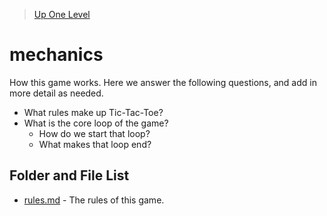 > [Up One Level](../README.md)

# mechanics

How this game works. Here we answer the following questions, and add in more detail as needed.

- What rules make up Tic-Tac-Toe?
- What is the core loop of the game?
  - How do we start that loop?
  - What makes that loop end?

## Folder and File List

- [rules.md](rules.md) - The rules of this game.

